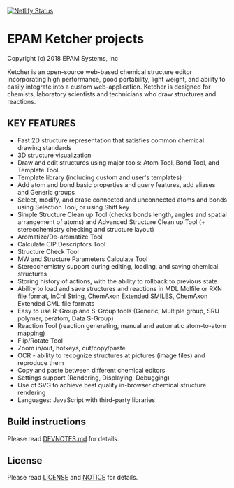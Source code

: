 [![Netlify Status](https://api.netlify.com/api/v1/badges/491bc452-756e-4494-b617-80d828244c11/deploy-status)](https://app.netlify.com/sites/react-ketcher/deploys)

# EPAM Ketcher projects
Copyright (c) 2018 EPAM Systems, Inc

Ketcher is an open-source web-based chemical structure editor incorporating high performance, good portability, light weight, and ability to easily integrate into a custom web-application. Ketcher is designed for chemists, laboratory scientists and technicians who draw structures and reactions.

## KEY FEATURES
* Fast 2D structure representation that satisfies common chemical drawing standards
* 3D structure visualization
* Draw and edit structures using major tools: Atom Tool, Bond Tool, and Template Tool
* Template library (including custom and user's templates)
* Add atom and bond basic properties and query features, add aliases and Generic groups
* Select, modify, and erase connected and unconnected atoms and bonds using Selection Tool, or using Shift key
* Simple Structure Clean up Tool (checks bonds length, angles and spatial arrangement of atoms) and Advanced Structure Clean up Tool (+ stereochemistry checking and structure layout) 
* Aromatize/De-aromatize Tool
* Calculate CIP Descriptors Tool
* Structure Check Tool
* MW and Structure Parameters Calculate Tool 
* Stereochemistry support during editing, loading, and saving chemical structures
* Storing history of actions, with the ability to rollback to previous state
* Ability to load and save structures and reactions in MDL Molfile or RXN file format, InChI String, ChemAxon Extended SMILES, ChemAxon Extended CML file formats
* Easy to use R-Group and S-Group tools (Generic, Multiple group, SRU polymer, peratom, Data S-Group) 
* Reaction Tool (reaction generating, manual and automatic atom-to-atom mapping) 
* Flip/Rotate Tool
* Zoom in/out, hotkeys, cut/copy/paste
* OCR - ability to recognize structures at pictures (image files) and reproduce them
* Copy and paste between different chemical editors
* Settings support (Rendering, Displaying, Debugging)
* Use of SVG to achieve best quality in-browser chemical structure rendering
* Languages: JavaScript with third-party libraries

## Build instructions
Please read [DEVNOTES.md](DEVNOTES.md) for details.

## License
Please read [LICENSE](LICENSE) and [NOTICE](NOTICE) for details.
